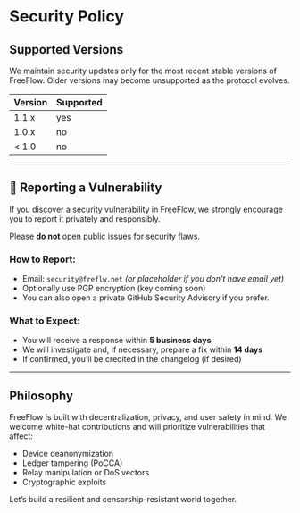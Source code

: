 # Security Policy

## Supported Versions

We maintain security updates only for the most recent stable versions of FreeFlow. Older versions may become unsupported as the protocol evolves.

| Version | Supported |
|---------|-----------|
| 1.1.x   | yes       |
| 1.0.x   | no        |
| < 1.0   | no        |

---

## 📢 Reporting a Vulnerability

If you discover a security vulnerability in FreeFlow, we strongly encourage you to report it privately and responsibly.

Please **do not** open public issues for security flaws.

### How to Report:
- Email: `security@freflw.net` *(or placeholder if you don’t have email yet)*
- Optionally use PGP encryption (key coming soon)
- You can also open a private GitHub Security Advisory if you prefer.

### What to Expect:
- You will receive a response within **5 business days**
- We will investigate and, if necessary, prepare a fix within **14 days**
- If confirmed, you’ll be credited in the changelog (if desired)

---

## Philosophy

FreeFlow is built with decentralization, privacy, and user safety in mind. We welcome white-hat contributions and will prioritize vulnerabilities that affect:

- Device deanonymization
- Ledger tampering (PoCCA)
- Relay manipulation or DoS vectors
- Cryptographic exploits

Let’s build a resilient and censorship-resistant world together.

